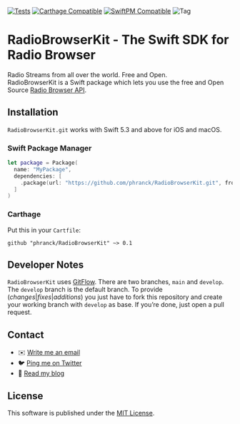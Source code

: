 [![Tests](https://github.com/phranck/RadioBrowserKit/actions/workflows/RadioBrowserKit.yml/badge.svg)](https://github.com/phranck/RadioBrowserKit/actions/workflows/RadioBrowserKit.yml)
[![Carthage Compatible](https://img.shields.io/badge/Carthage-compatible-4BC51D.svg?style=flat)](https://github.com/Carthage/Carthage)
[![SwiftPM Compatible](https://img.shields.io/badge/SwiftPM-Compatible-brightgreen.svg)](https://swift.org/package-manager/)
![Tag](https://img.shields.io/github/tag/phranck/RadioBrowserKit.svg?color=blue&label=Tag)


# RadioBrowserKit - The Swift SDK for Radio Browser

Radio Streams from all over the world. Free and Open.  
RadioBrowserKit is a Swift package which lets you use the free and Open Source [Radio Browser API](https://de1.api.radio-browser.info).

## Installation

`RadioBrowserKit.git` works with Swift 5.3 and above for iOS and macOS.

### Swift Package Manager

```Swift
let package = Package(
  name: "MyPackage",
  dependencies: [
    .package(url: "https://github.com/phranck/RadioBrowserKit.git", from: "0.1.0"),
  ]
)
```

### Carthage

Put this in your `Cartfile`:

```
github "phranck/RadioBrowserKit" ~> 0.1
```

## Developer Notes

`RadioBrowserKit` uses [GitFlow](http://githubflow.github.io). There are two branches, `main` and `develop`. The `develop` branch is the default branch. To provide (*changes*|*fixes*|*additions*) you just have to fork this repository and create your working branch with `develop` as base. If you’re done, just open a pull request.

## Contact

* :envelope: [Write me an email](mailto:hello@woodbytes.me)
* :bird: [Ping me on Twitter](https://twitter.com/_Woodbytes_)
* :memo: [Read my blog](https://woodbytes.me)

## License
This software is published under the [MIT License](http://cocoanaut.mit-license.org).

